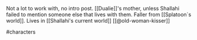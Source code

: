 Not a lot to work with, no intro post. [[Dualie]]'s mother, unless Shallahi failed to mention someone else that lives with them. Faller from [[Splatoon`s world]]. Lives in [[Shallahi's current world]] [[@old-woman-kisser]]

#characters 